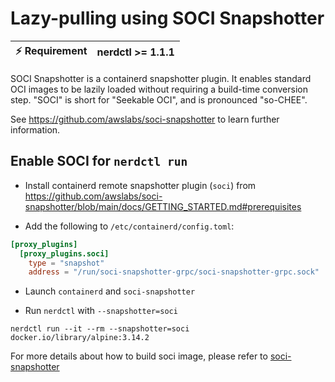 # Lazy-pulling using SOCI Snapshotter

| :zap: Requirement | nerdctl >= 1.1.1 |
| ----------------- |------------------|

SOCI Snapshotter is a containerd snapshotter plugin. It enables standard OCI images to be lazily loaded without requiring a build-time conversion step. "SOCI" is short for "Seekable OCI", and is pronounced "so-CHEE".

See https://github.com/awslabs/soci-snapshotter to learn further information.

## Enable SOCI for `nerdctl run`

- Install containerd remote snapshotter plugin (`soci`) from https://github.com/awslabs/soci-snapshotter/blob/main/docs/GETTING_STARTED.md#prerequisites

- Add the following to `/etc/containerd/config.toml`:
```toml
[proxy_plugins]
  [proxy_plugins.soci]
    type = "snapshot"
    address = "/run/soci-snapshotter-grpc/soci-snapshotter-grpc.sock"
```

- Launch `containerd` and `soci-snapshotter`

- Run `nerdctl` with `--snapshotter=soci`
```console
nerdctl run --it --rm --snapshotter=soci docker.io/library/alpine:3.14.2
```

For more details about how to build soci image, please refer to [soci-snapshotter](https://github.com/awslabs/soci-snapshotter/blob/main/docs/GETTING_STARTED.md#create-and-push-a-soci-index)
